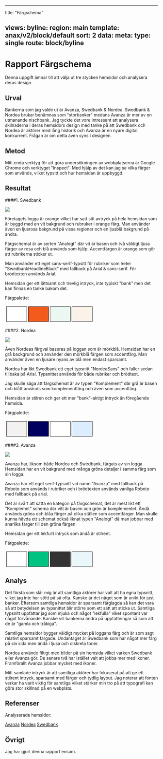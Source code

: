 
---
title: "Färgschema"

views:
    byline:
        region: main
        template: anax/v2/block/default
        sort: 2
        data:
            meta: 
                type: single
                route: block/byline
---
Rapport Färgschema
=========================

Denna uppgift ämnar till att välja ut tre stycken hemsidor och analysera deras design.

Urval
-----------------------

Bankerna som jag valde ut är Avanza, Swedbank & Nordea. Swedbank & Nordea brukar benämnas som "storbanker" medans Avanza är mer av en utmanande nischbank. Jag tyckte det vore intressant att analysera skilnaderna i deras hemsidors design med tanke på att Swedbank och Nordea är aktörer med lång historik och Avanza är en nyare digital konkurrent. Frågan är om detta även syns i designen.

Metod
-----------------------

Mitt enda verktyg för att göra undersökningen av webbplatserna är Google Chrome och verktyget "Inspect". Med hjälp av det kan jag se vilka färger som används, vilket typsitt och hur hemsidan är uppbyggd.  

Resultat
-----------------------

####1. Swedbank

<img src="image/swed.PNG?w=600">

Företagets logga är orange vilket har satt sitt avtryck på hela hemsidan som är byggd med en vit bakgrund och rubruker i orange färg. Man använder även en ljusrosa bakgrund på vissa regioner och en ljusblå bakgrund på andra. 

Färgschemat är av sorten "Analogt" där vit är basen och två väldigt ljusa färger av rosa och blå används som hjälp. Accentfärgen är orange som gör att rubrikerna sticker ut.

Man använder ett eget sans-serif-typsitt för rubriker som heter "SwedbankHeadlineBlack" med fallback på Arial & sans-serif. För brödtexten används Arial.

Hemsidan ger ett lättsamt och trevlig intryck, inte typiskt "bank" men det kan finnas en tanke bakom det. 

Färgpalette:
<table style="border-spacing: 4px; border-collapse: separate;">
<tr>
<td style="height: 50px; width: 50px; background-color: #fff; border: 1px solid black">
<td style="height: 50px; width: 50px; background-color: #f35b1c; border: 1px solid black">
<td style="height: 50px; width: 50px; background-color: #ebf8f2; border: 1px solid black">
<td style="height: 50px; width: 50px; background-color: #fbf2ea; border: 1px solid black">
</tr>
</table>

####2. Nordea

<img src="image/nda.PNG?w=600">

Även Nordeas färgval baseras på loggan som är mörkblå. Hemsidan har en grå backgrund och använder den mörkblå färgen som accentfärg. Man använder även en ljusare nyans av blå men endast sparsamt.

Nordea har likt Swedbank ett eget typsnitt "NordeaSans" och faller sedan tillbaka på Arial. Typsnittet används för både rubriker och brödtext. 

Jag skulle säga att färgschemat är av typen "Komplement" där grå är basen och blått används som komplementfärg och även som accentfärg.

Hemsidan är stilren och ger ett mer "bank"-aktigt intryck än föregående hemsida. 

Färgpalette:
<table style="border-spacing: 4px; border-collapse: separate;">
<tr>
<td style="height: 50px; width: 50px; background-color: #f4f2f1; border: 1px solid black">
<td style="height: 50px; width: 50px; background-color: #00005e; border: 1px solid black">
<td style="height: 50px; width: 50px; background-color: #fff; border: 1px solid black">
<td style="height: 50px; width: 50px; background-color: #dcedff; border: 1px solid black">
</tr>
</table>

####3. Avanza

<img src="image/aza.PNG?w=600">

Avanza har, liksom både Nordea och Swedbank, färgats av sin logga. Hemsidan har en vit bakgrund med många gröna detaljer i samma färg som sin logga.

Avanza har ett eget serif-typsnitt vid namn "Avanza" med fallback på Roboto som används i rubriker och i brödtexten används vanliga Roboto med fallback på arial. 

Det är svårt att sätta en kategori på färgschemat, det är mest likt ett "Komplemet" schema där vitt är basen och grön är komplementet. Ändå används gröna och blåa färger på olika ställen som accentfärger. Man skulle kunna hävda ett schemat också liknat typen "Analogt" då man jobbar med snarlika färger till den gröna färgen.

Hemsidan ger ett lekfullt intryck som ändå är stilrent.

Färgpalette:
<table style="border-spacing: 4px; border-collapse: separate;">
<tr>
<td style="height: 50px; width: 50px; background-color: #fff; border: 1px solid black">
<td style="height: 50px; width: 50px; background-color: #00C281; border: 1px solid black">   
<td style="height: 50px; width: 50px; background-color: #333; border: 1px solid black">
<td style="height: 50px; width: 50px; background-color: #eaf7fa; border: 1px solid black">
</tr>
</table>



Analys
-----------------------

Det första som slår mig är att samtliga aktörer har valt att ha egna typsnitt, vilket jag inte har stött på så ofta. Kanske är det något som är unikt för just banker. Eftersom samtliga hemsidor är sparsamt färglagda så kan det vara så att betydelsen av typsnittet blir större som ett sätt att sticka ut. Samtliga typsnitt uppfattar jag som mjuka och något "lekfulla" viket spontant var något förvånande. Kanske vill bankerna ändra på uppfattningar så som att de är "gamla och tråkiga".

Samtliga hemsidor bygger väldigt mycket på loggans färg och är som sagt relativt sparsamt färgade. Undantaget är Swedbank som har något mer färg på sin sida men ändå i ljusa och diskreta toner.

Nordea använde filtigt med bilder på sin hemsida vilket varken Swedbank eller Avanza gör. De senare två har istället valt att jobba mer med ikoner. Framförallt Avanza jobbar mycket med ikoner.

Mitt samlade intryck är att samtliga aktörer har fokuserat på att ge ett stilrent intryck, sparsamt med färger och tydlig layout. Jag noterar att fonten verkar ha varit viktig för samtliga vilket stärker min tro på att typografi kan göra stor skillnad på en webplats.


Referenser
-----------------------

Analyserade hemsidor:

[Avanza](https://www.avanza.se/start)
[Nordea](https://www.nordea.se/)
[Swedbank](https://www.swedbank.se/)



Övrigt
-----------------------

Jag har gjort denna rapport ensam.